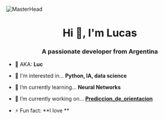 ![MasterHead](https://149695847.v2.pressablecdn.com/wp-content/uploads/2018/12/nural-network-banner.gif)
<h1 align="center">Hi 👋, I'm Lucas</h1>
<h3 align="center">A passionate developer from Argentina</h3>

- 🔸 AKA: **Luc**

- 📌 I'm interested in... **Python, IA, data science**

- 🌱 I’m currently learning... **Neural Networks**

- 🔭 I’m currently working on... **[ Prediccion_de_orientacion](https://github.com/Luc-cr/Prediccion_de_orientacion)**

- ⚡ Fun fact: **I love **
